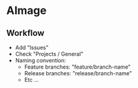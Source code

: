 # AImage

## Workflow
- Add "Issues"
- Check "Projects / General"
- Naming convention:
  - Feature branches: "feature/branch-name"
  - Release branches: "release/branch-name"
  - Etc ...
